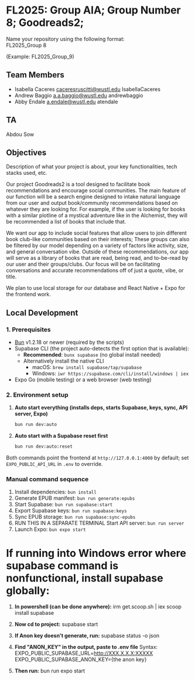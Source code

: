 # FL2025: Group AIA; Group Number 8; Goodreads2;

Name your repository using the following format:  
FL2025_Group 8

(Example: FL2025_Group_9)

## Team Members
- Isabella Caceres caceresruscitti@wustl.edu IsabellaCaceres
- Andrew Baggio a.a.baggio@wustl.edu andrewbaggio
- Abby Endale a.endale@wustl.edu atendale

## TA
Abdou Sow

## Objectives
Description of what your project is about, your key functionalities, tech stacks used, etc. 

Our project Goodreads2 is a tool designed to facilitate book recommendations and encourage social communities. The main feature of our function will be a search engine designed to intake natural language from our user and output book/community recommendations based on whatever they are looking for. For example, if the user is looking for books with a similar plotline of a mystical adventure like in the Alchemist, they will be recommended a list of books that include that. 

We want our app to include social features that allow users to join different book club-like communities based on their interests; These groups can also be filtered by our model depending on a variety of factors like activity, size, and general conversation vibe. Outside of these recommendations, our app will serve as a library of books that are read, being read, and to-be-read by our user and their groups/clubs. Our focus will be on facilitating conversations and accurate recommendations off of just a quote, vibe, or title.

We plan to use local storage for our database and React Native + Expo for the frontend work.



## Local Development

### 1. Prerequisites

- [Bun](https://bun.sh) v1.2.18 or newer (required by the scripts)
- Supabase CLI (the project auto-detects the first option that is available):
  - **Recommended**: `bunx supabase` (no global install needed)
  - Alternatively install the native CLI
    - macOS: `brew install supabase/tap/supabase`
    - Windows: `iwr https://supabase.com/cli/install/windows | iex`
- Expo Go (mobile testing) or a web browser (web testing)

### 2. Environment setup

1. **Auto start everything (installs deps, starts Supabase, keys, sync, API server, Expo)**

   ```bash
   bun run dev:auto
   ```

2. **Auto start with a Supabase reset first**

   ```bash
   bun run dev:auto:reset
   ```

Both commands point the frontend at `http://127.0.0.1:4000` by default; set `EXPO_PUBLIC_API_URL` in `.env` to override.

### Manual command sequence

1. Install dependencies: `bun install`
2. Generate EPUB manifest: `bun run generate:epubs`
3. Start Supabase: `bun run supabase:start`
4. Export Supabase keys: `bun run supabase:keys`
5. Sync EPUB storage: `bun run supabase:sync-epubs`
6. RUN THIS IN A SEPARATE TERMINAL Start API server: `bun run server`
7. Launch Expo: `bun expo start`


# If running into Windows error where supabase command is nonfunctional, install supabase globally:
1. **In powershell (can be done anywhere):**
irm get.scoop.sh | iex
scoop install supabase

2. **Now cd to project:**
supabase start

3. **If Anon key doesn't generate, run:**
supabase status -o json

4. **Find "ANON_KEY" in the output, paste to .env file**
Syntax:
EXPO_PUBLIC_SUPABASE_URL=http://XXX.X.X.X:XXXXX
EXPO_PUBLIC_SUPABASE_ANON_KEY={the anon key}

5. **Then run:**
bun run expo start
